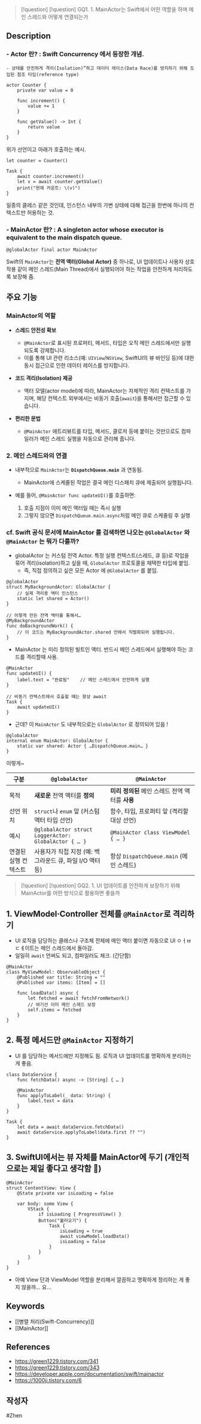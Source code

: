 >[!question]
>[!question]
>GQ1. 1. MainActor는 Swift에서 어떤 역할을 하며 메인 스레드와 어떻게 연결되는가


## Description
### - Actor 란? : Swift Concurrency 에서 등장한 개념. 
	- 상태를 안전하게 격리(Isolation)”하고 데이터 레이스(Data Race)를 방지하기 위해 도입된 참조 타입(reference type)
```
actor Counter {
    private var value = 0

    func increment() {
        value += 1
    }

    func getValue() -> Int {
        return value
    }
}

```
위가 선언이고 아래가 호출하는 예시. 
```
let counter = Counter()

Task {
    await counter.increment()
    let v = await counter.getValue()
    print("현재 카운트: \(v)")
}

```

일종의 클레스 같은 것인데, 인스턴스 내부의 가변 상태에 대해 접근을 한번에 하나의 컨텍스트만 허용하는 것. 

### - MainActor 란? : A singleton actor whose executor is equivalent to the main dispatch queue.

```
@globalActor final actor MainActor
```

Swift의 `MainActor`는 **전역 액터(Global Actor)** 중 하나로, UI 업데이트나 사용자 상호작용 같이 메인 스레드(Main Thread)에서 실행되어야 하는 작업을 안전하게 처리하도록 보장해 줌. 


## 주요 기능
### MainActor의 역할 
- **스레드 안전성 확보**
    - `@MainActor`로 표시된 프로퍼티, 메서드, 타입은 오직 메인 스레드에서만 실행되도록 강제합니다.
    - 이를 통해 UI 관련 리소스(예: `UIView`/`NSView`, SwiftUI의 뷰 바인딩 등)에 대한 동시 접근으로 인한 데이터 레이스를 방지합니다.
        
- **코드 격리(Isolation) 제공**
    - 액터 모델(actor model)에 따라, MainActor는 자체적인 격리 컨텍스트를 가지며, 해당 컨텍스트 외부에서는 비동기 호출(`await`)을 통해서만 접근할 수 있습니다.
        
- **편리한 문법**
    - `@MainActor` 애트리뷰트를 타입, 메서드, 클로저 등에 붙이는 것만으로도 컴파일러가 메인 스레드 실행을 자동으로 관리해 줍니다.


### 2. 메인 스레드와의 연결
- 내부적으로 `MainActor`는 **`DispatchQueue.main`** 과 연동됨.
    - MainActor에 스케줄된 작업은 결국 메인 디스패치 큐에 제출되어 실행됩니다.
        
- 예를 들어, `@MainActor func updateUI()`를 호출하면:
    1. 호출 지점이 이미 메인 액터일 때는 즉시 실행   
    2. 그렇지 않으면 `DispatchQueue.main.async`처럼 메인 큐로 스케줄링 후 실행

### cf. Swift 공식 문서에 MainActor 를 검색하면 나오는 `@GlobalActor` 와 `@MainActor` 는 뭐가 다를까?
- globalActor 는 커스텀 전역 Actor. 특정 실행 컨텍스트(스레드, 큐 등)로 작업을 묶어 격리(isolation)하고 싶을 때, `GlobalActor` 프로토콜을 채택한 타입에 붙임. 
	- 즉, 직접 정의하고 싶은 모든 Actor 에 `@GlobalActor` 를 붙임. 
```
@globalActor
struct MyBackgroundActor: GlobalActor {
    // 실제 격리용 액터 인스턴스
    static let shared = Actor()
}

// 이렇게 만든 전역 액터를 통해서…
@MyBackgroundActor
func doBackgroundWork() {
    // 이 코드는 MyBackgroundActor.shared 안에서 직렬화되어 실행됩니다.
}

```
- MainActor 는 미리 정의된 빌트인 액터. 반드시 메인 스레드에서 실행해야 하는 코드를 격리할때 사용. 
```
@MainActor
func updateUI() {
    label.text = "완료됨"    // 메인 스레드에서 안전하게 실행
}

// 비동기 컨텍스트에서 호출할 때는 항상 await
Task {
    await updateUI()
}

```
- 근데? 이 `MainActor` 도 내부적으로는 `GlobalActor` 로 정의되어 있음 ! 

```
@globalActor
internal enum MainActor: GlobalActor {
    static var shared: Actor { …DispatchQueue.main… }
}

```
이렇게~ 

| 구분          | `@globalActor`                                       | `@MainActor`                       |
| ----------- | ---------------------------------------------------- | ---------------------------------- |
| 목적          | **새로운** 전역 액터를 **정의**                                | **미리 정의된** 메인 스레드 전역 액터를 **사용**    |
| 선언 위치       | `struct`나 `enum` 앞 (커스텀 액터 타입 선언)                    | 함수, 타입, 프로퍼티 앞 (격리할 대상 선언)         |
| 예시          | `@globalActor struct LoggerActor: GlobalActor { … }` | `@MainActor class ViewModel { … }` |
| 연결된 실행 컨텍스트 | 사용자가 직접 지정 (예: 백그라운드 큐, 파일 I/O 액터 등)                 | 항상 `DispatchQueue.main` (메인 스레드)   |




>[!question]
>[!question]
>GQ2. 1. UI 업데이트를 안전하게 보장하기 위해 MainActor를 어떤 방식으로 활용하면 좋을까

## 1. ViewModel·Controller 전체를 `@MainActor`로 격리하기
- UI 로직을 담당하는 클래스나 구조체 전체에 메인 액터 붙이면 자동으로 UI ㅇㅓㅂㄷㅔ이트는 메인 스레드에서 돌아감. 
- 일일히 `await` 안써도 되고, 컴파일러도 체크. (간단함)

```
@MainActor
class MyViewModel: ObservableObject {
    @Published var title: String = ""
    @Published var items: [Item] = []

    func loadData() async {
        let fetched = await fetchFromNetwork()
        // 여기선 이미 메인 스레드 보장
        self.items = fetched
    }
}
```

## 2. 특정 메서드만 `@MainActor` 지정하기
- UI 를 담당하는 메서드에만 지정해도 됨. 로직과 UI 업데이트를 명확하게 분리하는게 좋음. 

```
class DataService {
    func fetchData() async -> [String] { … }

    @MainActor
    func applyToLabel(_ data: String) {
        label.text = data
    }
}

Task {
    let data = await dataService.fetchData()
    await dataService.applyToLabel(data.first ?? "")
}
```

## 3. SwiftUI에서는 뷰 자체를 MainActor에 두기 (개인적으로는 제일 좋다고 생각함 💭)

```
@MainActor
struct ContentView: View {
    @State private var isLoading = false

    var body: some View {
        VStack {
            if isLoading { ProgressView() }
            Button("불러오기") {
                Task {
                    isLoading = true
                    await viewModel.loadData()
                    isLoading = false
                }
            }
        }
    }
}
```
- 아예 View 단과 ViewModel 역할을 분리해서 깔끔하고 명확하게 정리하는 게 좋지 않을까... 요...

## Keywords
+ [[병렬 처리(Swift-Concurrency)]]
+ [[MainActor]]

## References
- https://green1229.tistory.com/341
- https://green1229.tistory.com/343
- https://developer.apple.com/documentation/swift/mainactor
- https://1000ji.tistory.com/6

## 작성자
#Zhen 